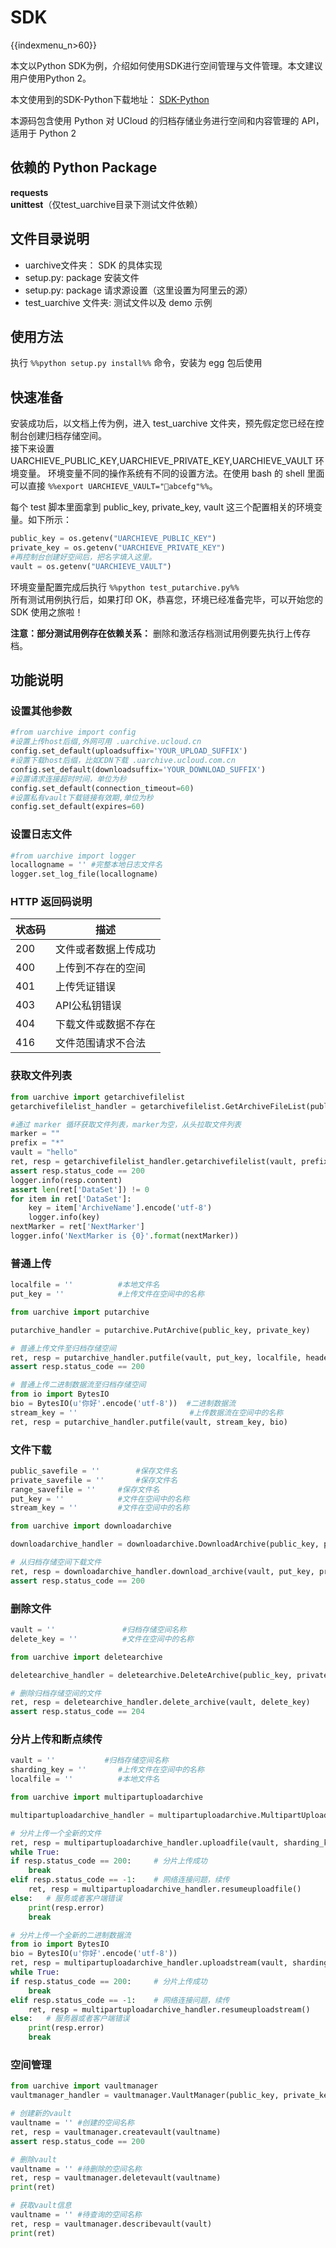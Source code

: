 # SDK

{{indexmenu_n>60}}

本文以Python SDK为例，介绍如何使用SDK进行空间管理与文件管理。本文建议用户使用Python 2。

本文使用到的SDK-Python下载地址：
[SDK-Python](http://testsign2.ufile.ucloud.com.cn/uarchive-python.zip)

本源码包含使用 Python 对 UCloud 的归档存储业务进行空间和内容管理的 API，适用于 Python 2

## 依赖的 Python Package

**requests**  
**unittest**（仅test\_uarchive目录下测试文件依赖）

## 文件目录说明

  - uarchive文件夹： SDK 的具体实现
  - setup.py: package 安装文件
  - setup.py: package 请求源设置（这里设置为阿里云的源）
  - test\_uarchive 文件夹: 测试文件以及 demo 示例

## 使用方法

执行 `%%python setup.py install%%` 命令，安装为 egg 包后使用

## 快速准备

安装成功后，以文档上传为例，进入 test\_uarchive 文件夹，预先假定您已经在控制台创建归档存储空间。  
接下来设置 UARCHIEVE\_PUBLIC\_KEY,UARCHIEVE\_PRIVATE\_KEY,UARCHIEVE\_VAULT
环境变量。 环境变量不同的操作系统有不同的设置方法。在使用 bash 的 shell 里面可以直接 `%%export
UARCHIEVE_VAULT="abcefg"%%`。

每个 test 脚本里面拿到 public\_key, private\_key, vault 这三个配置相关的环境变量。如下所示：

``` python
public_key = os.getenv("UARCHIEVE_PUBLIC_KEY") 
private_key = os.getenv("UARCHIEVE_PRIVATE_KEY")
#再控制台创建好空间后，把名字填入这里。
vault = os.getenv("UARCHIEVE_VAULT")
```

环境变量配置完成后执行 `%%python test_putarchive.py%%`  
所有测试用例执行后，如果打印 OK，恭喜您，环境已经准备完毕，可以开始您的 SDK 使用之旅啦！

**注意：部分测试用例存在依赖关系：** 删除和激活存档测试用例要先执行上传存档。

## 功能说明

### 设置其他参数

``` python
#from uarchive import config
#设置上传host后缀,外网可用 .uarchive.ucloud.cn
config.set_default(uploadsuffix='YOUR_UPLOAD_SUFFIX')
#设置下载host后缀，比如CDN下载 .uarchive.ucloud.com.cn
config.set_default(downloadsuffix='YOUR_DOWNLOAD_SUFFIX')
#设置请求连接超时时间，单位为秒
config.set_default(connection_timeout=60)
#设置私有vault下载链接有效期,单位为秒
config.set_default(expires=60)
```

### 设置日志文件

``` python
#from uarchive import logger
locallogname = '' #完整本地日志文件名
logger.set_log_file(locallogname)
```

### HTTP 返回码说明

| 状态码 | 描述         |
| --- | ---------- |
| 200 | 文件或者数据上传成功 |
| 400 | 上传到不存在的空间  |
| 401 | 上传凭证错误     |
| 403 | API公私钥错误   |
| 404 | 下载文件或数据不存在 |
| 416 | 文件范围请求不合法  |

### 获取文件列表

``` python
from uarchive import getarchivefilelist
getarchivefilelist_handler = getarchivefilelist.GetArchiveFileList(public_key, private_key)

#通过 marker 循环获取文件列表，marker为空，从头拉取文件列表
marker = ""
prefix = "*"
vault = "hello"
ret, resp = getarchivefilelist_handler.getarchivefilelist(vault, prefix, marker)
assert resp.status_code == 200
logger.info(resp.content)
assert len(ret['DataSet']) != 0
for item in ret['DataSet']:
    key = item['ArchiveName'].encode('utf-8')
    logger.info(key)
nextMarker = ret['NextMarker']
logger.info('NextMarker is {0}'.format(nextMarker))
```

### 普通上传

``` python
localfile = ''          #本地文件名
put_key = ''            #上传文件在空间中的名称

from uarchive import putarchive

putarchive_handler = putarchive.PutArchive(public_key, private_key)

# 普通上传文件至归档存储空间
ret, resp = putarchive_handler.putfile(vault, put_key, localfile, header=None)
assert resp.status_code == 200

# 普通上传二进制数据流至归档存储空间
from io import BytesIO
bio = BytesIO(u'你好'.encode('utf-8'))  #二进制数据流
stream_key = ''                         #上传数据流在空间中的名称
ret, resp = putarchive_handler.putfile(vault, stream_key, bio)
```

### 文件下载

``` python
public_savefile = ''        #保存文件名
private_savefile = ''       #保存文件名
range_savefile = ''     #保存文件名
put_key = ''            #文件在空间中的名称
stream_key = ''         #文件在空间中的名称

from uarchive import downloadarchive

downloadarchive_handler = downloadarchive.DownloadArchive(public_key, private_key)

# 从归档存储空间下载文件
ret, resp = downloadarchive_handler.download_archive(vault, put_key, private_savefile)
assert resp.status_code == 200
```

### 删除文件

``` python
vault = ''               #归档存储空间名称
delete_key = ''          #文件在空间中的名称

from uarchive import deletearchive

deletearchive_handler = deletearchive.DeleteArchive(public_key, private_key)

# 删除归档存储空间的文件
ret, resp = deletearchive_handler.delete_archive(vault, delete_key)
assert resp.status_code == 204
```

### 分片上传和断点续传

``` python
vault = ''           #归档存储空间名称
sharding_key = ''       #上传文件在空间中的名称
localfile = ''          #本地文件名

from uarchive import multipartuploadarchive

multipartuploadarchive_handler = multipartuploadarchive.MultipartUploadArchive(public_key, private_key)

# 分片上传一个全新的文件
ret, resp = multipartuploadarchive_handler.uploadfile(vault, sharding_key, localfile)
while True:
if resp.status_code == 200:     # 分片上传成功
    break
elif resp.status_code == -1:    # 网络连接问题，续传
    ret, resp = multipartuploadarchive_handler.resumeuploadfile()
else:   # 服务或者客户端错误
    print(resp.error)
    break

# 分片上传一个全新的二进制数据流
from io import BytesIO
bio = BytesIO(u'你好'.encode('utf-8'))
ret, resp = multipartuploadarchive_handler.uploadstream(vault, sharding_key, bio)
while True:
if resp.status_code == 200:     # 分片上传成功
    break
elif resp.status_code == -1:    # 网络连接问题，续传
    ret, resp = multipartuploadarchive_handler.resumeuploadstream()
else:   # 服务器或者客户端错误
    print(resp.error)
    break
```

### 空间管理

``` python
from uarchive import vaultmanager
vaultmanager_handler = vaultmanager.VaultManager(public_key, private_key)

# 创建新的vault
vaultname = '' #创建的空间名称
ret, resp = vaultmanager.createvault(vaultname)
assert resp.status_code == 200

# 删除vault
vaultname = '' #待删除的空间名称
ret, resp = vaultmanager.deletevault(vaultname)
print(ret)

# 获取vault信息
vaultname = '' #待查询的空间名称
ret, resp = vaultmanager.describevault(vault)
print(ret)
```
